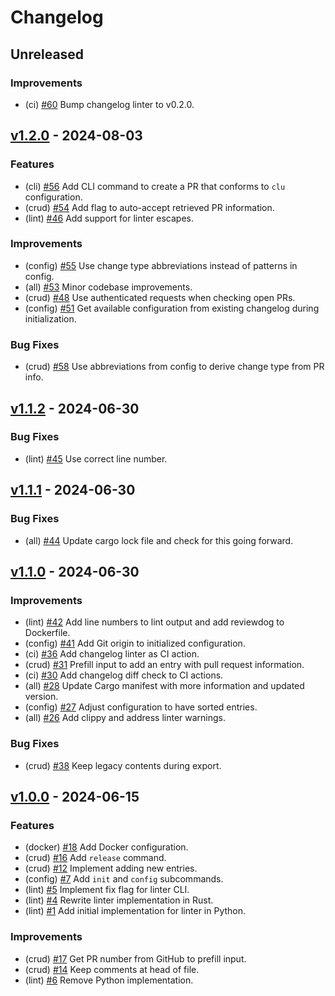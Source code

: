 <!--
This changelog was created using the `clu` binary
(https://github.com/MalteHerrmann/changelog-utils).
-->
# Changelog

## Unreleased

### Improvements

- (ci) [#60](https://github.com/MalteHerrmann/changelog-utils/pull/60) Bump changelog linter to v0.2.0.

## [v1.2.0](https://github.com/MalteHerrmann/changelog-utils/releases/tag/v1.2.0) - 2024-08-03

### Features

- (cli) [#56](https://github.com/MalteHerrmann/changelog-utils/pull/56) Add CLI command to create a PR that conforms to `clu` configuration.
- (crud) [#54](https://github.com/MalteHerrmann/changelog-utils/pull/54) Add flag to auto-accept retrieved PR information.
- (lint) [#46](https://github.com/MalteHerrmann/changelog-utils/pull/46) Add support for linter escapes.

### Improvements

- (config) [#55](https://github.com/MalteHerrmann/changelog-utils/pull/55) Use change type abbreviations instead of patterns in config.
- (all) [#53](https://github.com/MalteHerrmann/changelog-utils/pull/53) Minor codebase improvements.
- (crud) [#48](https://github.com/MalteHerrmann/changelog-utils/pull/48) Use authenticated requests when checking open PRs.
- (config) [#51](https://github.com/MalteHerrmann/changelog-utils/pull/51) Get available configuration from existing changelog during initialization.

### Bug Fixes

- (crud) [#58](https://github.com/MalteHerrmann/changelog-utils/pull/58) Use abbreviations from config to derive change type from PR info.

## [v1.1.2](https://github.com/MalteHerrmann/changelog-utils/releases/tag/v1.1.2) - 2024-06-30

### Bug Fixes

- (lint) [#45](https://github.com/MalteHerrmann/changelog-utils/pull/45) Use correct line number.

## [v1.1.1](https://github.com/MalteHerrmann/changelog-utils/releases/tag/v1.1.1) - 2024-06-30

### Bug Fixes

- (all) [#44](https://github.com/MalteHerrmann/changelog-utils/pull/44) Update cargo lock file and check for this going forward.

## [v1.1.0](https://github.com/MalteHerrmann/changelog-utils/releases/tag/v1.1.0) - 2024-06-30

### Improvements

- (lint) [#42](https://github.com/MalteHerrmann/changelog-utils/pull/42) Add line numbers to lint output and add reviewdog to Dockerfile.
- (config) [#41](https://github.com/MalteHerrmann/changelog-utils/pull/41) Add Git origin to initialized configuration.
- (ci) [#36](https://github.com/MalteHerrmann/changelog-utils/pull/36) Add changelog linter as CI action.
- (crud) [#31](https://github.com/MalteHerrmann/changelog-utils/pull/31) Prefill input to add an entry with pull request information.
- (ci) [#30](https://github.com/MalteHerrmann/changelog-utils/pull/30) Add changelog diff check to CI actions.
- (all) [#28](https://github.com/MalteHerrmann/changelog-utils/pull/28) Update Cargo manifest with more information and updated version.
- (config) [#27](https://github.com/MalteHerrmann/changelog-utils/pull/27) Adjust configuration to have sorted entries.
- (all) [#26](https://github.com/MalteHerrmann/changelog-utils/pull/26) Add clippy and address linter warnings.

### Bug Fixes

- (crud) [#38](https://github.com/MalteHerrmann/changelog-utils/pull/38) Keep legacy contents during export.

## [v1.0.0](https://github.com/MalteHerrmann/changelog-utils/releases/tag/v1.0.0) - 2024-06-15

### Features

- (docker) [#18](https://github.com/MalteHerrmann/changelog-utils/pull/18) Add Docker configuration.
- (crud) [#16](https://github.com/MalteHerrmann/changelog-utils/pull/16) Add `release` command.
- (crud) [#12](https://github.com/MalteHerrmann/changelog-utils/pull/12) Implement adding new entries.
- (config) [#7](https://github.com/MalteHerrmann/changelog-utils/pull/7) Add `init` and `config` subcommands.
- (lint) [#5](https://github.com/MalteHerrmann/changelog-utils/pull/5) Implement fix flag for linter CLI.
- (lint) [#4](https://github.com/MalteHerrmann/changelog-utils/pull/4) Rewrite linter implementation in Rust.
- (lint) [#1](https://github.com/MalteHerrmann/changelog-utils/pull/1) Add initial implementation for linter in Python.

### Improvements

- (crud) [#17](https://github.com/MalteHerrmann/changelog-utils/pull/17) Get PR number from GitHub to prefill input.
- (crud) [#14](https://github.com/MalteHerrmann/changelog-utils/pull/14) Keep comments at head of file.
- (lint) [#6](https://github.com/MalteHerrmann/changelog-utils/pull/6) Remove Python implementation.
